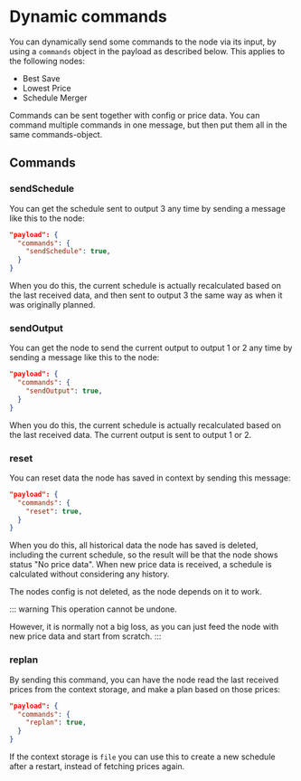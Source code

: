 ###

<AdsenseAdd type="øverst"/>

# Dynamic commands

You can dynamically send some commands to the node via its input, by using a `commands` object in the payload as described below.
This applies to the following nodes:

- Best Save
- Lowest Price
- Schedule Merger

Commands can be sent together with config or price data. You can command multiple commands in one message, but then put them all in the same commands-object.

<AdsenseAdd type="artikkel"/>

## Commands

### sendSchedule

You can get the schedule sent to output 3 any time by sending a message like this to the node:

```json
"payload": {
  "commands": {
    "sendSchedule": true,
  }
}
```

When you do this, the current schedule is actually recalculated based on the last received data, and then sent to output 3 the same way as when it was originally planned.

### sendOutput

You can get the node to send the current output to output 1 or 2 any time by sending a message like this to the node:

```json
"payload": {
  "commands": {
    "sendOutput": true,
  }
}
```

When you do this, the current schedule is actually recalculated based on the last received data. The current output is sent to output 1 or 2.

###

<AdsenseAdd type="artikkel"/>

### reset

You can reset data the node has saved in context by sending this message:

```json
"payload": {
  "commands": {
    "reset": true,
  }
}
```

When you do this, all historical data the node has saved is deleted, including the current schedule, so the result will be
that the node shows status "No price data". When new price data is received, a schedule is calculated without considering any history.

The nodes config is not deleted, as the node depends on it to work.

::: warning
This operation cannot be undone.

However, it is normally not a big loss, as you can just feed the node with new price data and start from scratch.
:::

<AdsenseAdd type="artikkel"/>

### replan

By sending this command, you can have the node read the last received prices from the context storage,
and make a plan based on those prices:

```json
"payload": {
  "commands": {
    "replan": true,
  }
}
```

If the context storage is `file` you can use this to create a new schedule after a restart,
instead of fetching prices again.

###

<AdsenseAdd type="nederst"/>
